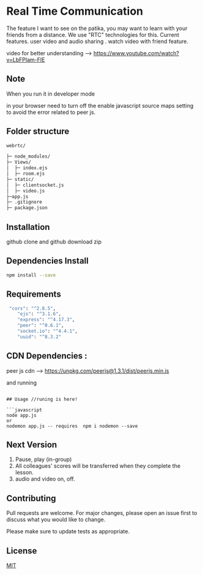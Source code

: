 # Real Time Communication

The feature I want to see on the patika, you may want to learn with your friends from a distance. We use "RTC" technologies for this. Current features. user video and audio sharing . watch video with friend feature.

video for better understanding --> https://www.youtube.com/watch?v=LbFPlam-FIE

## Note

When you run it in developer mode

in your browser
need to turn off the enable javascript source maps setting to avoid the error related to peer js.

## Folder structure

```bash
webrtc/

├─ node_modules/
├─ Views/
│  ├─ index.ejs
│  ├─ room.ejs
├─ static/
│  ├─ clientsocket.js
│  ├─ video.js
├─app.js
├─ .gitignore
├─ package.json


```

## Installation

github clone and github download zip

## Dependencies Install

```bash
npm install --save

```

## Requirements

```bash
 "cors": "^2.8.5",
    "ejs": "^3.1.6",
    "express": "^4.17.3",
    "peer": "^0.6.1",
    "socket.io": "^4.4.1",
    "uuid": "^8.3.2"

```

## CDN Dependencies :

peer js cdn --> https://unpkg.com/peerjs@1.3.1/dist/peerjs.min.js

and running

````

## Usage //runing is here!

```javascript
node app.js
or
nodemon app.js -- requires  npm i nodemon --save

````

## Next Version

1. Pause, play (in-group)
2. All colleagues' scores will be transferred when they complete the lesson.
3. audio and video on, off.

## Contributing

Pull requests are welcome. For major changes, please open an issue first to discuss what you would like to change.

Please make sure to update tests as appropriate.

## License

[MIT](https://choosealicense.com/licenses/mit/)
